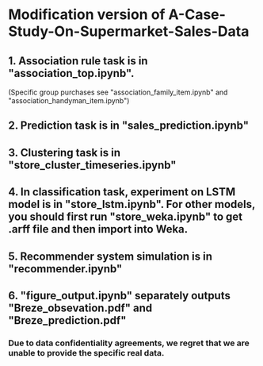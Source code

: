 # Modification version of A-Case-Study-On-Supermarket-Sales-Data

## 1. Association rule task is in "association_top.ipynb".
(Specific group purchases see "association_family_item.ipynb" and "association_handyman_item.ipynb")
## 2. Prediction task is in "sales_prediction.ipynb"
## 3. Clustering task is in "store_cluster_timeseries.ipynb"
## 4. In classification task, experiment on LSTM model is in "store_lstm.ipynb". For other models, you should first run "store_weka.ipynb" to get .arff file and then import into Weka.
## 5. Recommender system simulation is in "recommender.ipynb"
## 6. "figure_output.ipynb" separately outputs "Breze_obsevation.pdf" and "Breze_prediction.pdf"

### Due to data confidentiality agreements, we regret that we are unable to provide the specific real data.